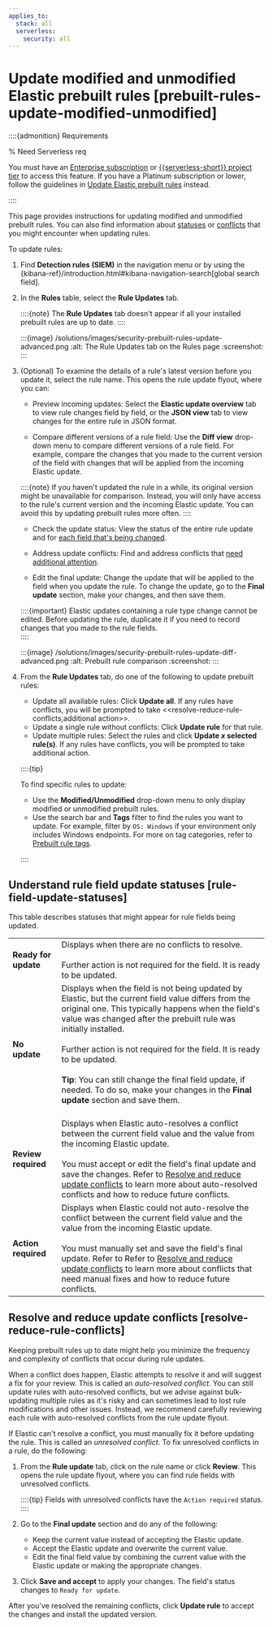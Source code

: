 ```yaml
---
applies_to:
  stack: all
  serverless:
    security: all
---
```


# Update modified and unmodified Elastic prebuilt rules [prebuilt-rules-update-modified-unmodified]

::::{admonition} Requirements

% Need Serverless req

You must have an [Enterprise subscription](https://www.elastic.co/pricing) or [{{serverless-short}} project tier](../../../deploy-manage/deploy/elastic-cloud/project-settings.md) to access this feature. If you have a Platinum subscription or lower, follow the guidelines in [Update Elastic prebuilt rules](/solutions/security/detect-and-alert/install-manage-elastic-prebuilt-rules.md#update-prebuilt-rules) instead.

::::

This page provides instructions for updating modified and unmodified prebuilt rules. You can also find information about [statuses](/solutions/security/detect-and-alert/prebuilt-rules-update-modified-unmodified.md#rule-field-update-statuses) or [conflicts](/solutions/security/detect-and-alert/prebuilt-rules-update-modified-unmodified.md#resolve-reduce-rule-conflicts) that you might encounter when updating rules. 

To update rules:

1. Find **Detection rules (SIEM)** in the navigation menu or by using the {kibana-ref}/introduction.html#kibana-navigation-search[global search field].
2. In the **Rules** table, select the **Rule Updates** tab.

    ::::{note}
    The **Rule Updates** tab doesn't appear if all your installed prebuilt rules are up to date.
    ::::

    :::{image} /solutions/images/security-prebuilt-rules-update-advanced.png
    :alt: The Rule Updates tab on the Rules page
    :screenshot:
    :::

3. (Optional) To examine the details of a rule's latest version before you update it, select the rule name. This opens the rule update flyout, where you can: 

    * Preview incoming updates: Select the **Elastic update overview** tab to view rule changes field by field, or the **JSON view** tab to view changes for the entire rule in JSON format. 

    * Compare different versions of a rule field: Use the **Diff view** drop-down menu to compare different versions of a rule field. For example, compare the changes that you made to the current version of the field with changes that will be applied from the incoming Elastic update.

    ::::{note}
    If you haven't updated the rule in a while, its original version might be unavailable for comparison. Instead, you will only have access to the rule's current version and the incoming Elastic update. You can avoid this by updating prebuilt rules more often.
    ::::

    * Check the update status: View the status of the entire rule update and for [each field that's being changed](/solutions/security/detect-and-alert/prebuilt-rules-update-modified-unmodified.md#rule-field-update-statuses). 

    * Address update conflicts: Find and address conflicts that [need additional attention](/solutions/security/detect-and-alert/prebuilt-rules-update-modified-unmodified.md#resolve-reduce-rule-conflicts). 

    * Edit the final update: Change the update that will be applied to the field when you update the rule. To change the update, go to the **Final update** section, make your changes, and then save them.

    ::::{important}
    Elastic updates containing a rule type change cannot be edited. Before updating the rule, duplicate it if you need to record changes that you made to the rule fields.  
    ::::

    :::{image} /solutions/images/security-prebuilt-rules-update-diff-advanced.png
    :alt: Prebuilt rule comparison
    :screenshot:
    :::


4. From the **Rule Updates** tab, do one of the following to update prebuilt rules:

    * Update all available rules: Click **Update all**. If any rules have conflicts, you will be prompted to take <<resolve-reduce-rule-conflicts,additional action>>.
    * Update a single rule without conflicts: Click **Update rule** for that rule. 
    * Update multiple rules: Select the rules and click **Update _x_ selected rule(s)**. If any rules have conflicts, you will be prompted to take additional action.


    ::::{tip}

    To find specific rules to update:

    * Use the **Modified/Unmodified** drop-down menu to only display modified or unmodified prebuilt rules.
    * Use the search bar and **Tags** filter to find the rules you want to update. For example, filter by `OS: Windows` if your environment only includes Windows endpoints. For more on tag categories, refer to [Prebuilt rule tags](/solutions/security/detect-and-alert/install-manage-elastic-prebuilt-rules.md#prebuilt-rule-tags).

    ::::

## Understand rule field update statuses [rule-field-update-statuses]

This table describes statuses that might appear for rule fields being updated.  

|     |     |
| --- | --- |
| **Ready for update** | Displays when there are no conflicts to resolve.<br><br>Further action is not required for the field. It is ready to be updated.<br> |
| **No update** | Displays when the field is not being updated by Elastic, but the current field value differs from the original one. This typically happens when the field's value was changed after the prebuilt rule was initially installed.<br><br>Further action is not required for the field. It is ready to be updated.<br><br> **Tip**: You can still change the final field update, if needed. To do so, make your changes in the **Final update** section and save them.<br><br> |
| **Review required** | Displays when Elastic auto-resolves a conflict between the current field value and the value from the incoming Elastic update.<br><br>You must accept or edit the field's final update and save the changes. Refer to [Resolve and reduce update conflicts](/solutions/security/detect-and-alert/prebuilt-rules-update-modified-unmodified.md#resolve-reduce-rule-conflicts) to learn more about auto-resolved conflicts and how to reduce future conflicts.<br> |
| **Action required** | Displays when Elastic could not auto-resolve the conflict between the current field value and the value from the incoming Elastic update.<br><br>You must manually set and save the field's final update. Refer to Refer to [Resolve and reduce update conflicts](/solutions/security/detect-and-alert/prebuilt-rules-update-modified-unmodified.md#resolve-reduce-rule-conflicts) to learn more about conflicts that need manual fixes and how to reduce future conflicts.<br> |


## Resolve and reduce update conflicts [resolve-reduce-rule-conflicts]

Keeping prebuilt rules up to date might help you minimize the frequency and complexity of conflicts that occur during rule updates.  

When a conflict does happen, Elastic attempts to resolve it and will suggest a fix for your review. This is called an _auto-resolved conflict_. You can still update rules with auto-resolved conflicts, but we advise against bulk-updating multiple rules as it's risky and can sometimes lead to lost rule modifications and other issues. Instead, we recommend carefully reviewing each rule with auto-resolved conflicts from the rule update flyout.

If Elastic can't resolve a conflict, you must manually fix it before updating the rule. This is called an _unresolved conflict_. To fix unresolved conflicts in a rule, do the following:

1. From the **Rule update** tab, click on the rule name or click **Review**. This opens the rule update flyout, where you can find rule fields with unresolved conflicts. 

    ::::{tip}
    Fields with unresolved conflicts have the `Action required` status.
    ::::

2. Go to the **Final update** section and do any of the following:

    * Keep the current value instead of accepting the Elastic update.
    * Accept the Elastic update and overwrite the current value.
    * Edit the final field value by combining the current value with the Elastic update or making the appropriate changes.

3. Click **Save and accept** to apply your changes. The field's status changes to `Ready for update`. 

After you've resolved the remaining conflicts, click **Update rule** to accept the changes and install the updated version.